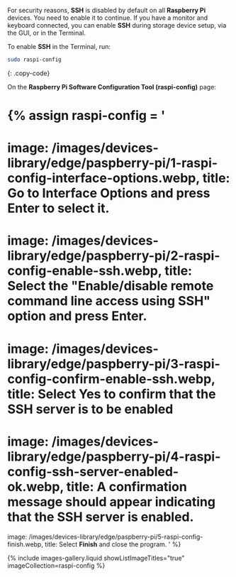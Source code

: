 
For security reasons, **SSH** is disabled by default on all **Raspberry Pi** devices.
You need to enable it to continue.
If you have a monitor and keyboard connected, you can enable **SSH** during storage device setup, via the GUI, or in the Terminal.

To enable **SSH** in the Terminal, run:

```bash
sudo raspi-config
```
{: .copy-code}

On the **Raspberry Pi Software Configuration Tool (raspi-config)** page:

{% assign raspi-config = '
===
image: /images/devices-library/edge/paspberry-pi/1-raspi-config-interface-options.webp,
title: Go to **Interface Options** and press **Enter** to select it.
===
image: /images/devices-library/edge/paspberry-pi/2-raspi-config-enable-ssh.webp,
title: Select the **"Enable/disable remote command line access using SSH"** option and press Enter.
===
image: /images/devices-library/edge/paspberry-pi/3-raspi-config-confirm-enable-ssh.webp,
title: Select **Yes** to confirm that the SSH server is to be enabled
===
image: /images/devices-library/edge/paspberry-pi/4-raspi-config-ssh-server-enabled-ok.webp,
title: A confirmation message should appear indicating that the **SSH server is enabled**.
===
image: /images/devices-library/edge/paspberry-pi/5-raspi-config-finish.webp,
title: Select **Finish** and close the program.
'
%}

{% include images-gallery.liquid showListImageTitles="true" imageCollection=raspi-config %}
